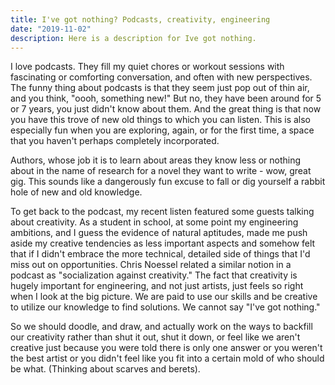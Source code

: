 ```yaml
---
title: I've got nothing? Podcasts, creativity, engineering
date: "2019-11-02"
description: Here is a description for Ive got nothing.
---
```


I love podcasts. They fill my quiet chores or workout sessions with fascinating or comforting conversation, and often with new perspectives. The funny thing about podcasts is that they seem just pop out of thin air, and you think,
"oooh, something new!" But no, they have been around for 5 or 7 years, you just didn't know about them. And the great thing 
is that now you have this trove of new old things to which you can listen. This is also especially fun when you are exploring, again, or for the first time,
a space that you haven't perhaps completely incorporated. 

Authors, whose job it is to learn about areas they know less or nothing about in the name of research for a novel
they want to write - wow, great gig. This sounds like a dangerously fun excuse to fall or dig yourself a rabbit hole of new and old knowledge. 

To get back to the podcast, my recent listen featured some guests talking about creativity. As a student in school, at some point
my engineering ambitions, and I guess the evidence of natural aptitudes, made me push aside my creative tendencies as less important aspects and somehow felt that if I didn't embrace the
 more technical, detailed side of things that I'd miss
out on opportunities. Chris Noessel related a similar notion in a podcast as "socialization against creativity." The fact that creativity is hugely important for engineering, 
and not just artists, just feels so right when I look at the big picture. We are paid
to use our skills and be creative to utilize our knowledge to find solutions. We cannot say "I've got nothing."

So we should doodle, and draw, and actually work on the ways to backfill our creativity rather than shut it out, shut it down, or feel like we
aren't creative just because you were told there is only one answer or you weren't the best artist or you didn't feel like you fit into a certain mold of who should be what. 
(Thinking about scarves and berets). 